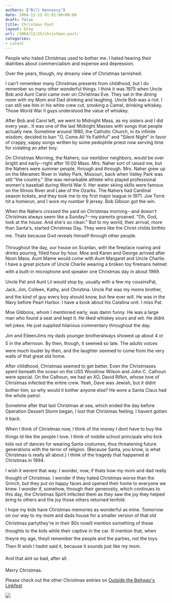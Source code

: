 ```yaml
---
authors: ["Bill Hennessy"]
date: 2004-12-25 01:01:00+00:00
draft: false
title: Christmas Past
layout: blog
url: /2004/12/25/christmas-past/
categories:
- Latest
---
```


People who hated Christmas used to bother me. I hated hearing their diatribes about commercialism and expense and depression.




Over the years, though, my dreamy view of Christmas tarnished.




I can't remember many Christmas presents from childhood, but I do remember so many other wonderful things. I think it was 1975 when Uncle Bob and Aunt Carol came over on Christmas Eve. They sat in the dining room with my Mom and Dad drinking and laughing. Uncle Bob was a riot. I can still see him in his white crew cut, smoking a Camel, drinking whiskey. Those World War II guys understood the value of whiskey.




After Bob and Carol left, we went to Midnight Mass, as my sisters and I did every year.. It was one of the last Midnight Masses with songs that people actually new. Sometime around 1980, the Catholic Church, in its infinite wisdom, decided to ban "O, Come All Ye Faithful" and "Silent Night" in favor of crappy, sappy songs written by some pedophile priest now serving time for violating an alter boy. 




On Christmas Morning, the Nahers, our nextdoor neighbors, would be over bright and early--right after 10:00 Mass. Mrs. Naher sort of raised me, but the Nahers were summer people, through and through. Mrs. Naher grew up on the Meramec River in Valley Park, Missouri, back when Valley Park was still "the country." She was remarkable athlete who played professional women's baseball during World War II. Her water skiing skills were famous on the Illinois River and Lake of the Ozarks. The Nahers had Cardinal season tickets, and they took me to my first major league in 1971. Joe Torre hit a homerun, and I wore my number 9 jersey. Bob Gibson got the win.




When the Nahers crossed the yard on Christmas morning--and doesn't Christmas always seem like a Sunday?--my parents groaned. "Oh, God, look at the house. And she's so clean." But to my world, their arrival, more than Santa's, started Christmas Day. They were like the Christ childs birthto me. Thats because God reveals himself through other people.




Throughout the day, our house on Scanlan, with the fireplace roaring and drinks pouring, filled hour by hour. Moe and Karen and George arrived after Noon Mass. Aunt Mame would come with Aunt Margaret and Uncle Charlie. I have a great picture of Uncle Charlie wearing a broken toy firemans helmet with a built-in microphone and speaker one Christmas day in about 1969.




Uncle Pat and Aunt Lil would stop by, usually with a few my cousinsPat, Jack, Jim, Colleen, Kathy, and Christina. Uncle Pat was my moms brother, and the kind of guy every boy should know, but few ever will. He was in the Navy before Pearl Harbor. I have a book about his Catalina unit. I miss Pat.




Moe Gibbons, whom I mentioned early, was damn funny. He was a large man who found a seat and kept it. He liked whiskey sours and wit. He didnt tell jokes. He just supplied hilarious commentary throughout the day.




Jim and EileenJims my dads younger brotheralways showed up about 4 or 5 in the afternoon. By then, though, it seemed so late. The adults voices were much louder by then, and the laughter seemed to come from the very walls of that great old home.




After childhood, Christmas seemed to get better. Even the Christmases spent beneath the ocean on the USS Woodrow Wilson and John C. Calhoun were special. On the Calhoun, we had an XO, David Rifkin, whose love of Christmas infected the entire crew. Yeah, Dave was Jewish, but it didnt bother him, so why would it bother anyone else? He wore a Santa Claus had the whole patrol.




Sometime after that last Christmas at sea, which ended the day before Operation Dessert Storm began, I lost that Christmas feeling. I havent gotten it back.




When I think of Christmas now, I think of the money I dont have to buy the things Id like the people I love. I think of middle school principals who kick kids out of dances for wearing Santa costumes, thus threatening future generations with the terror of religion. (Because Santa, you know, is what Christmas is really all about.) I think of the tragedy that happened at Christmas in 1994.




I wish it werent that way. I wonder, now, if thats how my mom and dad really thought of Christmas. I wonder if they hated Christmas worse than the Grinch, but they put on happy faces and opened their home to everyone we knew. I wonder if, somehow, through their generosity, which continues to this day, the Christmas Spirit infected them as they saw the joy they helped bring to others and the joy those others returned tenfold.




I hope my kids have Christmas memories as wonderful as mine. Tomorrow on our way to my mom and dads house for a smaller version of that old Christmas partythey're in their 80s nowIll mention something of these thoughts to the kids while their captive in the car. Ill mention that, when theyre my age, theyll remember the people and the parties, not the toys. Then Ill wish I hadnt said it, because it sounds just like my mom.




And that aint so bad, after all. 







Merry Christmas.




Please check out the other Christmas entries on [Outside the Beltway's Linkfest](https://www.outsidethebeltway.com/archives/8551)

![](https://blog.billhennessy.com/aggbug.aspx?PostID=900)

